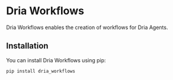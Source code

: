 # Dria Workflows

Dria Workflows enables the creation of workflows for Dria Agents.

## Installation

You can install Dria Workflows using pip:
```bash
pip install dria_workflows
````

